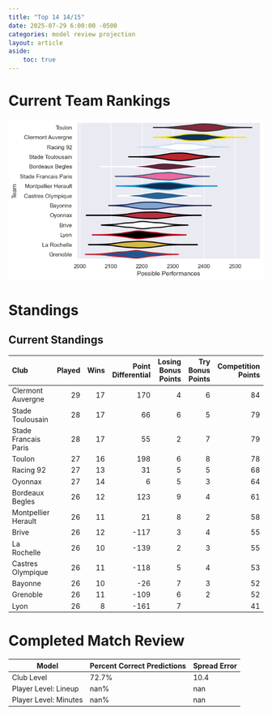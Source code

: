 ```yaml
---  
title: "Top 14 14/15"  
date: 2025-07-29 6:00:00 -0500  
categories: model review projection  
layout: article  
aside:  
    toc: true  
---
```

# Current Team Rankings


![Club Rankings](plots/rankings_Top_14_1415.png)
# Standings

## Current Standings


| Club                 |   Played |   Wins |   Point Differential |   Losing Bonus Points |   Try Bonus Points |   Competition Points |
|:---------------------|---------:|-------:|---------------------:|----------------------:|-------------------:|---------------------:|
| Clermont Auvergne    |       29 |     17 |                  170 |                     4 |                  6 |                   84 |
| Stade Toulousain     |       28 |     17 |                   66 |                     6 |                  5 |                   79 |
| Stade Francais Paris |       28 |     17 |                   55 |                     2 |                  7 |                   79 |
| Toulon               |       27 |     16 |                  198 |                     6 |                  8 |                   78 |
| Racing 92            |       27 |     13 |                   31 |                     5 |                  5 |                   68 |
| Oyonnax              |       27 |     14 |                    6 |                     5 |                  3 |                   64 |
| Bordeaux Begles      |       26 |     12 |                  123 |                     9 |                  4 |                   61 |
| Montpellier Herault  |       26 |     11 |                   21 |                     8 |                  2 |                   58 |
| Brive                |       26 |     12 |                 -117 |                     3 |                  4 |                   55 |
| La Rochelle          |       26 |     10 |                 -139 |                     2 |                  3 |                   55 |
| Castres Olympique    |       26 |     11 |                 -118 |                     5 |                  4 |                   53 |
| Bayonne              |       26 |     10 |                  -26 |                     7 |                  3 |                   52 |
| Grenoble             |       26 |     11 |                 -109 |                     6 |                  2 |                   52 |
| Lyon                 |       26 |      8 |                 -161 |                     7 |                    |                   41 |



# Completed Match Review


| Model | Percent Correct Predictions | Spread Error |
| ------ | ------ | ------ |
| Club Level | 72.7% | 10.4 |
| Player Level: Lineup | nan% | nan |
| Player Level: Minutes | nan% | nan |

